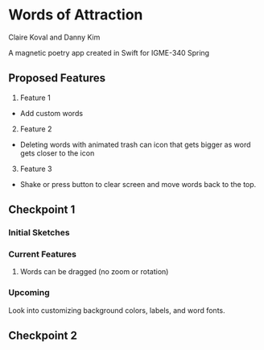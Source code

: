 # Words of Attraction
Claire Koval and Danny Kim

A magnetic poetry app created in Swift for IGME-340 Spring

## Proposed Features
1. Feature 1
  - Add custom words
2. Feature 2
  - Deleting words with animated trash can icon that gets bigger as word gets closer to the icon
3. Feature 3
  - Shake or press button to clear screen and move words back to the top.

## Checkpoint 1
### Initial Sketches

### Current Features
1. Words can be dragged (no zoom or rotation)

### Upcoming
Look into customizing background colors, labels, and word fonts.

## Checkpoint 2
